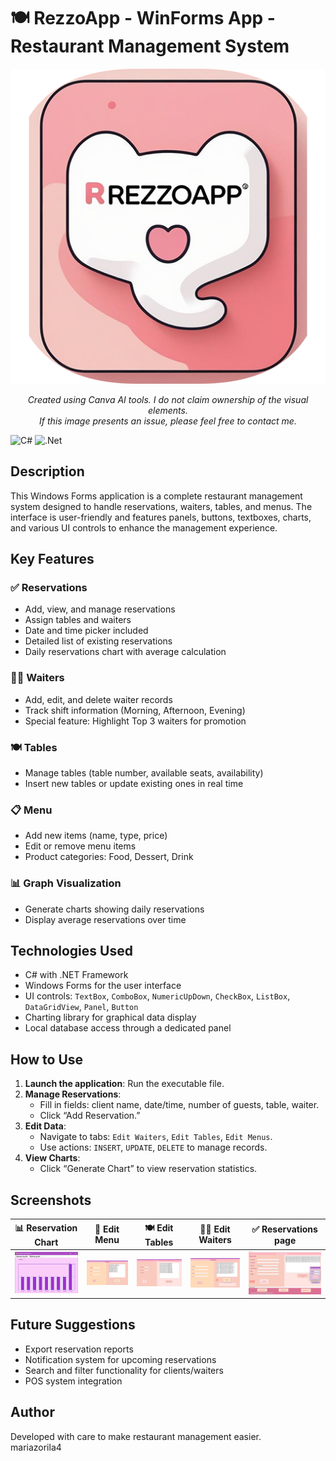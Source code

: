 # 🍽️ RezzoApp - WinForms App - Restaurant Management System

<p align="center">
  <img src="RezzoAppLogo.png" alt="Logo" width="600">
</p>
<p align="center">
  <em>Created using Canva AI tools. I do not claim ownership of the visual elements.<br>
  If this image presents an issue, please feel free to contact me.</em>
</p>

![C#](https://img.shields.io/badge/c%23-%23239120.svg?style=for-the-badge&logo=csharp&logoColor=white)
![.Net](https://img.shields.io/badge/.NET-5C2D91?style=for-the-badge&logo=.net&logoColor=white)

## Description

This Windows Forms application is a complete restaurant management system designed to handle reservations, waiters, tables, and menus. The interface is user-friendly and features panels, buttons, textboxes, charts, and various UI controls to enhance the management experience.

## Key Features

### ✅ Reservations
- Add, view, and manage reservations
- Assign tables and waiters
- Date and time picker included
- Detailed list of existing reservations
- Daily reservations chart with average calculation

### 👨‍🍳 Waiters
- Add, edit, and delete waiter records
- Track shift information (Morning, Afternoon, Evening)
- Special feature: Highlight Top 3 waiters for promotion

### 🍽️ Tables
- Manage tables (table number, available seats, availability)
- Insert new tables or update existing ones in real time

### 📋 Menu
- Add new items (name, type, price)
- Edit or remove menu items
- Product categories: Food, Dessert, Drink

### 📊 Graph Visualization
- Generate charts showing daily reservations
- Display average reservations over time

## Technologies Used

- C# with .NET Framework
- Windows Forms for the user interface
- UI controls: `TextBox`, `ComboBox`, `NumericUpDown`, `CheckBox`, `ListBox`, `DataGridView`, `Panel`, `Button`
- Charting library for graphical data display
- Local database access through a dedicated panel

## How to Use

1. **Launch the application**: Run the executable file.
2. **Manage Reservations**:
   - Fill in fields: client name, date/time, number of guests, table, waiter.
   - Click “Add Reservation.”
3. **Edit Data**:
   - Navigate to tabs: `Edit Waiters`, `Edit Tables`, `Edit Menus`.
   - Use actions: `INSERT`, `UPDATE`, `DELETE` to manage records.
4. **View Charts**:
   - Click “Generate Chart” to view reservation statistics.

## Screenshots

📊 Reservation Chart | 🧾 Edit Menu | 🍽️ Edit Tables | 👨‍🍳 Edit Waiters | ✅ Reservations page
:------------------:|:-----------:|:--------------:|:-----------------:|:--------------:
![Chart](./ReservationChart.png) | ![Menu](./prtscMeniu.png) | ![Tables](./prtscMese.png) | ![Waiters](./prtscOspatari.png) | ![Reservations](./prtscReservations.png)

## Future Suggestions

- Export reservation reports
- Notification system for upcoming reservations
- Search and filter functionality for clients/waiters
- POS system integration

## Author

Developed with care to make restaurant management easier.  
mariazorila4
